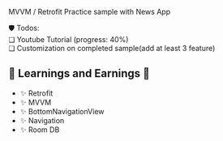 MVVM / Retrofit Practice sample with News App

 🛡 Todos: <br/>
 ❏  Youtube Tutorial (progress: 40%) <br/> 
 ❏  Customization on completed sample(add at least 3 feature) <br/>

<h2>🌟 Learnings and Earnings 🌟</h2>
<ul>
<li> ✨ Retrofit  </li>
<li> ✨ MVVM </li>
<li> ✨ BottomNavigationView </li>
<li> ✨ Navigation </li>
<li> ✨ Room DB </li>
</ul>

